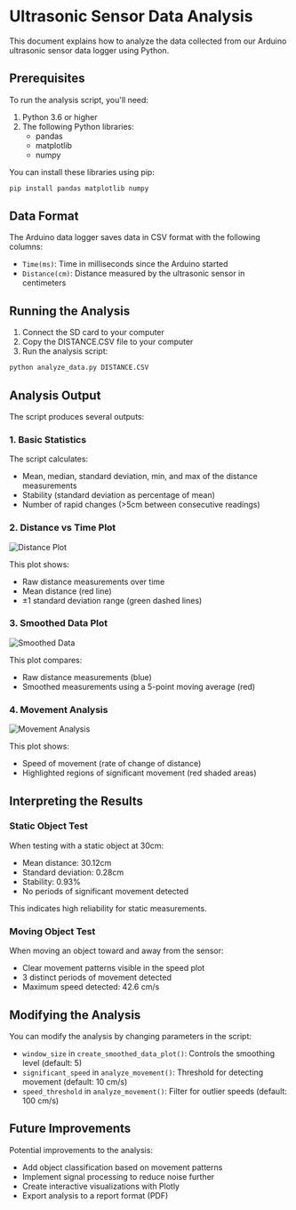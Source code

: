 # Ultrasonic Sensor Data Analysis

This document explains how to analyze the data collected from our Arduino ultrasonic sensor data logger using Python.

## Prerequisites

To run the analysis script, you'll need:

1. Python 3.6 or higher
2. The following Python libraries:
   - pandas
   - matplotlib
   - numpy

You can install these libraries using pip:

```bash
pip install pandas matplotlib numpy
```

## Data Format

The Arduino data logger saves data in CSV format with the following columns:
- `Time(ms)`: Time in milliseconds since the Arduino started
- `Distance(cm)`: Distance measured by the ultrasonic sensor in centimeters

## Running the Analysis

1. Connect the SD card to your computer
2. Copy the DISTANCE.CSV file to your computer
3. Run the analysis script:

```bash
python analyze_data.py DISTANCE.CSV
```

## Analysis Output

The script produces several outputs:

### 1. Basic Statistics

The script calculates:
- Mean, median, standard deviation, min, and max of the distance measurements
- Stability (standard deviation as percentage of mean)
- Number of rapid changes (>5cm between consecutive readings)

### 2. Distance vs Time Plot

![Distance Plot](example_images/distance_plot.png)

This plot shows:
- Raw distance measurements over time
- Mean distance (red line)
- ±1 standard deviation range (green dashed lines)

### 3. Smoothed Data Plot

![Smoothed Data](example_images/smoothed_data.png)

This plot compares:
- Raw distance measurements (blue)
- Smoothed measurements using a 5-point moving average (red)

### 4. Movement Analysis

![Movement Analysis](example_images/movement_analysis.png)

This plot shows:
- Speed of movement (rate of change of distance)
- Highlighted regions of significant movement (red shaded areas)

## Interpreting the Results

### Static Object Test

When testing with a static object at 30cm:
- Mean distance: 30.12cm
- Standard deviation: 0.28cm
- Stability: 0.93%
- No periods of significant movement detected

This indicates high reliability for static measurements.

### Moving Object Test

When moving an object toward and away from the sensor:
- Clear movement patterns visible in the speed plot
- 3 distinct periods of movement detected
- Maximum speed detected: 42.6 cm/s

## Modifying the Analysis

You can modify the analysis by changing parameters in the script:

- `window_size` in `create_smoothed_data_plot()`: Controls the smoothing level (default: 5)
- `significant_speed` in `analyze_movement()`: Threshold for detecting movement (default: 10 cm/s)
- `speed_threshold` in `analyze_movement()`: Filter for outlier speeds (default: 100 cm/s)

## Future Improvements

Potential improvements to the analysis:
- Add object classification based on movement patterns
- Implement signal processing to reduce noise further
- Create interactive visualizations with Plotly
- Export analysis to a report format (PDF) 
